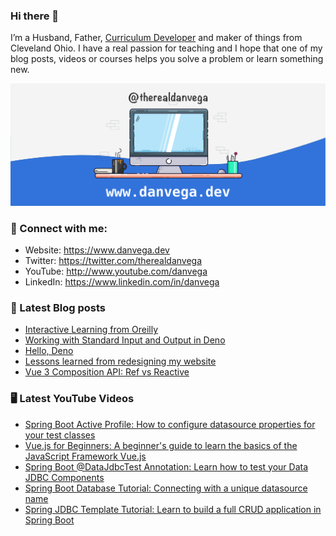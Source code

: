 ### Hi there 👋

I’m a Husband, Father, [Curriculum Developer](https://www.techelevator.com) and maker of things from Cleveland Ohio. I have a real passion for teaching and I hope that one of my blog posts, videos or courses helps you solve a problem or learn something new.

![Profile Header](./github_profile_header.png)

### 🤝 Connect with me:

- Website: https://www.danvega.dev
- Twitter: https://twitter.com/therealdanvega
- YouTube: http://www.youtube.com/danvega
- LinkedIn: https://www.linkedin.com/in/danvega

### 📝 Latest Blog posts

<!-- BLOG-POST-LIST:START -->
- [Interactive Learning from Oreilly](https://www.danvega.dev/blog/2020/07/30/oreilly-interactive-learning)
- [Working with Standard Input and Output in Deno](https://www.danvega.dev/blog/2020/06/03/deno-stdin-stdout)
- [Hello, Deno](https://www.danvega.dev/blog/2020/05/29/hello-deno)
- [Lessons learned from redesigning my website](https://www.danvega.dev/blog/2020/05/16/website-redesign-lessons-learned)
- [Vue 3 Composition API: Ref vs Reactive](https://www.danvega.dev/blog/2020/02/12/vue3-ref-vs-reactive)
<!-- BLOG-POST-LIST:END -->

### 🖥 Latest YouTube Videos

<!-- YOUTUBE:START -->
- [Spring Boot Active Profile: How to configure datasource properties for your test classes](https://www.youtube.com/watch?v=q2L9nuiJU70)
- [Vue.js for Beginners: A beginner's guide to learn the basics of the JavaScript Framework Vue.js](https://www.youtube.com/watch?v=nugg5Zst1Nc)
- [Spring Boot @DataJdbcTest Annotation: Learn how to test your Data JDBC Components](https://www.youtube.com/watch?v=1IgvKFSWXcE)
- [Spring Boot Database Tutorial: Connecting with a unique datasource name](https://www.youtube.com/watch?v=JZ-Mpe1A0B0)
- [Spring JDBC Template Tutorial: Learn to build a full CRUD application in Spring Boot](https://www.youtube.com/watch?v=0uLqdBpYAVA)
<!-- YOUTUBE:END -->
